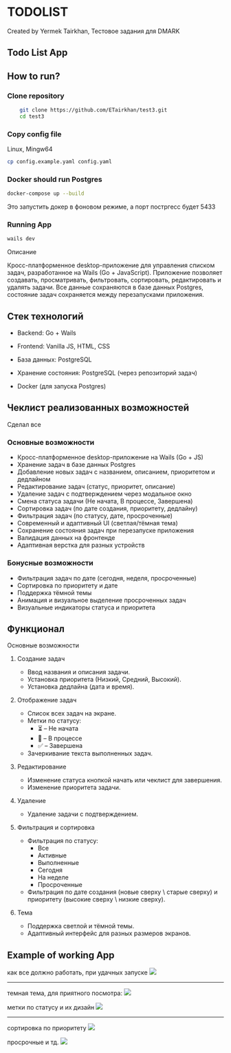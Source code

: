 # TODOLIST

Created by Yermek Tairkhan, Тестовое задания для DMARK

## Todo List App

## How to run?

### Clone repository

```bash
    git clone https://github.com/ETairkhan/test3.git
    cd test3
```

### Copy config file

Linux, Mingw64

```bash
cp config.example.yaml config.yaml
```

### Docker should run Postgres

```bash
docker-compose up --build 
```

Это запустить докер в фоновом режиме, а порт постргесс будет 5433

### Running App

```bash
wails dev
```

Описание

Кросс-платформенное desktop-приложение для управления списком задач, разработанное на Wails (Go + JavaScript). Приложение позволяет создавать, просматривать, фильтровать, сортировать, редактировать и удалять задачи. Все данные сохраняются в базе данных Postgres, состояние задач сохраняется между перезапусками приложения.

## Стек технологий

- Backend: Go + Wails

- Frontend: Vanilla JS, HTML, CSS

- База данных: PostgreSQL

- Хранение состояния: PostgreSQL (через репозиторий задач)

- Docker (для запуска Postgres)

## Чеклист реализованных возможностей
Сделал все 
### Основные возможности
-  Кросс-платформенное desktop-приложение на Wails (Go + JS)
-  Хранение задач в базе данных Postgres
-  Добавление новых задач с названием, описанием, приоритетом и дедлайном
-  Редактирование задач (статус, приоритет, описание)
-  Удаление задач с подтверждением через модальное окно
-  Смена статуса задачи (Не начата, В процессе, Завершена)
-  Сортировка задач (по дате создания, приоритету, дедлайну)
-  Фильтрация задач (по статусу, дате, просроченные)
-  Современный и адаптивный UI (светлая/тёмная тема)
-  Сохранение состояния задач при перезапуске приложения
-  Валидация данных на фронтенде
-  Адаптивная верстка для разных устройств

### Бонусные возможности

-  Фильтрация задач по дате (сегодня, неделя, просроченные)
-  Сортировка по приоритету и дате
-  Поддержка тёмной темы
-  Анимация и визуальное выделение просроченных задач
-  Визуальные индикаторы статуса и приоритета

## Функционал

Основные возможности

1. Создание задач
   - Ввод названия и описания задачи.
   - Установка приоритета (Низкий, Средний, Высокий).
   - Установка дедлайна (дата и время).
2. Отображение задач
   - Список всех задач на экране.
   - Метки по статусу:
     - ⏳ – Не начата
     - 🚀 – В процессе
     - ✅ – Завершена
   - Зачеркивание текста выполненных задач.

3. Редактирование
   - Изменение статуса кнопкой начать или чеклист для завершения.
   - Изменение приоритета задачи.
4. Удаление
   - Удаление задачи с подтверждением.

5. Фильтрация и сортировка
   - Фильтрация по статусу:
     - Все
     - Активные
     - Выполненные
     - Сегодня
     - На неделе
     - Просроченные 
   - Фильтрация по дате создания (новые сверху \ старые сверху) и приоритету (высокие сверху \ низкие сверху).
6. Тема
   - Поддержка светлой и тёмной темы.
   - Адаптивный интерфейс для разных размеров экранов.

## Example of working App

как все должно работать, при удачных запуске
<img src="./Images/Image.png">

---

темная тема, для приятного посмотра:
<img src="./Images/image2.png">

метки по статусу и их дизайн
<img src="./Images/image3.png">

---

сортировка по приоритету
<img src="./Images/image4.png">

просрочные и тд.
<img src="./Images/image5.png">